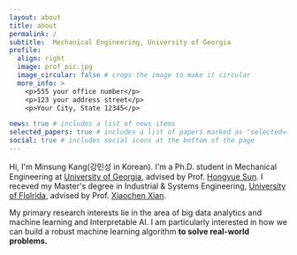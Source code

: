 ```yaml
---
layout: about
title: about
permalink: /
subtitle:  Mechanical Engineering, University of Georgia
profile:
  align: right
  image: prof_pic.jpg
  image_circular: false # crops the image to make it circular
  more_info: >
    <p>555 your office number</p>
    <p>123 your address street</p>
    <p>Your City, State 12345</p>

news: true # includes a list of news items
selected_papers: true # includes a list of papers marked as "selected={true}"
social: true # includes social icons at the bottom of the page
---
```

Hi, I'm Minsung Kang(강민성 in Korean). I'm a Ph.D. student in Mechanical Engineering at <a href='https://www.uga.edu/'>University of Georgia</a>, advised by Prof. <a href='https://sites.google.com/view/hongyuesun/home?authuser=0'>Hongyue Sun</a>. I receved my Master's degree in Industrial & Systems Engineering, <a href='https://www.ufl.edu/'>University of Flolrida</a>, advised by Prof. <a href='https://www.ise.ufl.edu/xian/'>Xiaochen Xian</a>.

My primary research interests lie in the area of big data analytics and machine learning and Interpretable AI. I am particularly interested in how we can build a robust machine learning algorithm __to solve real-world problems.__ 
